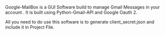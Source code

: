 Google-MailBox is a GUI Software build to manage Gmail Messages in your account . It is built using Python-Gmail-API 
and Google Oauth 2.

All you need to do use this software is to generate client_secret.json and include it in Project File. 
